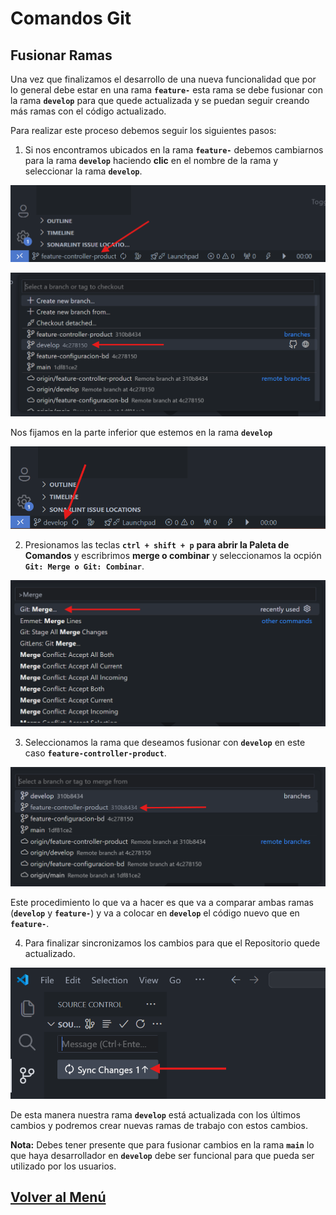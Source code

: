 # Comandos Git

## Fusionar Ramas

Una vez que finalizamos el desarrollo de una nueva funcionalidad que por lo general debe estar en una rama **`feature-`** esta rama se debe fusionar con la rama **`develop`** para que quede actualizada y se puedan seguir creando más ramas con el código actualizado.

Para realizar este proceso debemos seguir los siguientes pasos:

1. Si nos encontramos ubicados en la rama **`feature-`** debemos cambiarnos para la rama **`develop`** haciendo **clic** en el nombre de la rama y seleccionar la rama **`develop`**.

![alt text](../../img/3/image-32.png)

![alt text](../../img/3/image-33.png)

Nos fijamos en la parte inferior que estemos en la rama **`develop`**

![alt text](../../img/3/image-30.png)

2. Presionamos las teclas **`ctrl + shift + p`** **para abrir la Paleta de Comandos** y escribrimos **merge o combinar** y seleccionamos la ocpión **`Git: Merge o Git: Combinar`**.

![alt text](../../img/3/image-34.png)

3. Seleccionamos la rama que deseamos fusionar con **`develop`** en este caso **`feature-controller-product`**.

![alt text](../../img/3/image-35.png)

Este procedimiento lo que va a hacer es que va a comparar ambas ramas (**`develop`** y **`feature-`**) y va a colocar en **`develop`** el código nuevo que en **`feature-`**.

4. Para finalizar sincronizamos los cambios para que el Repositorio quede actualizado.

![alt text](../../img/3/image-36.png)

De esta manera nuestra rama **`develop`** está actualizada con los últimos cambios y podremos crear nuevas ramas de trabajo con estos cambios.

**Nota:** Debes tener presente que para fusionar cambios en la rama **`main`** lo que haya desarrollador en **`develop`** debe ser funcional para que pueda ser utilizado por los usuarios.

## [Volver al Menú](../../README.md)